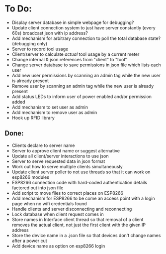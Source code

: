 # To Do:
- Display server database in simple webpage for debugging?
- Update client connection system to just have server constantly (every 60s) broadcast json with ip address?
- Add mechanism for arbitrary connection to poll the total database state? (debugging only)
- Server to record tool usage
- Client/server to calculate _actual_ tool usage by a current meter
- Change internal & json references from "client" to "tool"
- Change server database to save permissions in json file which lists each user
- Add new user permissions by scanning an admin tag while the new user is already present
- Remove user by scanning an admin tag while the new user is already present
- Add status LEDs to inform user of power enabled and/or permission added
- Add mechanism to set user as admin
- Add mechanism to remove user as admin
- Hook up RFID library

## Done:
- Clients declare to server name
- Server to approve client name or suggest alternative
- Update all client/server interactions to use json
- Server to serve requested data in json format
- Work out how to serve multiple clients simultaneously
- Update client server poller to not use threads so that it can work on esp8266 modules
- ESP8266 connection code with hard-coded authentication details factored out into json file
- Add script to move files to correct places on ESP8266
- Add mechanism for ESP8266 to be come an access point with a login page when no wifi credentials found
- Handle clients and server disconnecting and reconnecting
- Lock database when client request comes in
- Store names in Interface client thread so that removal of a client removes the actual client, not just the first client with the given IP address
- Store the device name in a .json file so that devices don't change names after a power cut
- Add device name as option on esp8266 login